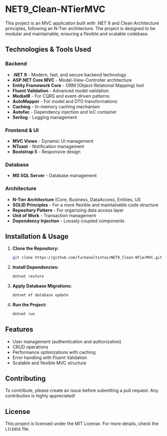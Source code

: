 # NET9_Clean-NTierMVC
This project is an MVC application built with .NET 9 and Clean Architecture principles, following an N-Tier architecture. The project is designed to be modular and maintainable, ensuring a flexible and scalable codebase.

## Technologies & Tools Used

### Backend
- **.NET 9** - Modern, fast, and secure backend technology  
- **ASP.NET Core MVC** - Model-View-Controller architecture  
- **Entity Framework Core** - ORM (Object-Relational Mapping) tool  
- **Fluent Validation** - Advanced model validation  
- **MediatR** - For CQRS and event-driven patterns  
- **AutoMapper** - For model and DTO transformations  
- **Caching** - In-memory caching mechanism  
- **Autofac** - Dependency injection and IoC container  
- **Serilog** - Logging management  

### Frontend & UI
- **MVC Views** - Dynamic UI management
- **NToast** - Notification management
- **Bootstrap 5** - Responsive design

### Database
- **MS SQL Server** - Database management

### Architecture
- **N-Tier Architecture** (Core, Business, DataAccess, Entities, UI)
- **SOLID Principles** - For a more flexible and maintainable code structure
- **Repository Pattern** - For organizing data access layer
- **Unit of Work** - Transaction management
- **Dependency Injection** - Loosely coupled components

## Installation & Usage

1. **Clone the Repository:**
   ```sh
   git clone https://github.com/furkanaltintas/NET9_Clean-NTierMVC.git
   ```
2. **Install Dependencies:**
   ```sh
   dotnet restore
   ```
3. **Apply Database Migrations:**
   ```sh
   dotnet ef database update
   ```
4. **Run the Project:**
   ```sh
   dotnet run
   ```

## Features
- User management (authentication and authorization)
- CRUD operations
- Performance optimizations with caching
- Error handling with Fluent Validation
- Scalable and flexible MVC structure

## Contributing
To contribute, please create an issue before submitting a pull request. Any contribution is highly appreciated!

## License
This project is licensed under the MIT License. For more details, check the `LICENSE` file.




